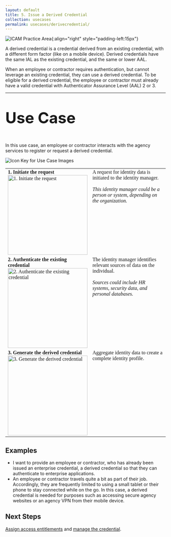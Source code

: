 ```yaml
---
layout: default
title: 5. Issue a Derived Credential
collection: usecases
permalink: usecases/derivecredential/
---
```


![ICAM Practice Area]({{site.baseurl}}/img/usecases/Credential-Maintenance.png){:align="right" style="padding-left:15px"}

A derived credential is a credential derived from an existing credential, with a different form factor (like on a mobile device). Derived credentials have the same IAL as the existing credential, and the same or lower AAL.

When an employee or contractor requires authentication, but cannot leverage an existing credential, they can use a derived credential. To be eligible for a derived credential, the employee or contractor must already have a valid credential with Authenticator Assurance Level (AAL) 2 or 3.

---

<p style="font-size: 3rem; font-weight: 700;">Use Case</p>

In this use case, an employee or contractor interacts with the agency services to register or request a derived credential. 

![Icon Key for Use Case Images]({{site.baseurl}}/img/usecases/5-IconKey.png)

<style>

td {
  font-family: "Cambria", "Georgia", "Times New Roman", "Times", serif;
  vertical-align:top;
}

</style>

<table>
  <tr>
    <td style="width:250px;border:0px;"><strong>1. Initiate the request</strong> <br> <img src="../../img/usecases/5-1.png" width="250" alt="1. Initiate the request"></td>
    <td style="border:0px;">A request for identity data is initiated to the identity manager. <br><br><i> This identity manager could be a person or system, depending on the organization.</i></td>
  </tr>
  <tr>
    <td style="width:250px;border:0px;"><strong>2. Authenticate the existing credential</strong> <br> <img src="../../img/usecases/5-2.png" width="250" alt="2. Authenticate the existing credential"></td>
    <td style="border:0px;">The identity manager identifies relevant sources of data on the individual. <br><br><i> Sources could include HR systems, security data, and personal databases.</i></td>
  </tr>
    <tr>
    <td style="width:250px;border:0px;"><strong>3. Generate the derived credential</strong> <br> <img src="../../img/usecases/5-3.png" width="250" alt="3. Generate the derived credential"></td>
    <td style="border:0px;">Aggregate identity data to create a complete identity profile.</td>
  </tr>
</table>


## Examples

- I want to provide an employee or contractor, who has already been issued an enterprise credential, a derived credential so that they can authenticate to enterprise applications.
- An employee or contractor travels quite a bit as part of their job.  Accordingly, they are frequently limited to using a small tablet or their phone to stay connected while on the go. In this case, a derived credential is needed for purposes such as accessing secure agency websites or an agency VPN from their mobile device.

## Next Steps

[Assign access entitlements](../3_manageentitlements) and [manage the credential](../6_managecredentiallifecycle).
